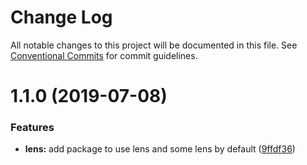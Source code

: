 # Change Log

All notable changes to this project will be documented in this file.
See [Conventional Commits](https://conventionalcommits.org) for commit guidelines.

# 1.1.0 (2019-07-08)


### Features

* **lens:** add package to use lens and some lens by default ([9ffdf36](https://github.com/Oscar170/-functional/commit/9ffdf36))
